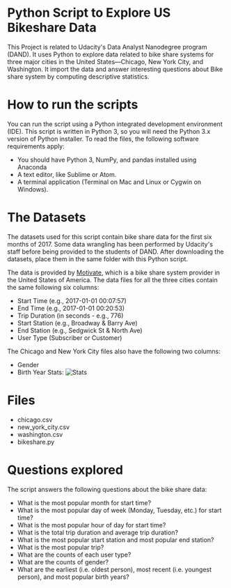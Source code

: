 # Python Script to Explore US Bikeshare Data
This Project is related to Udacity's Data Analyst Nanodegree program (DAND). It uses Python to explore data related to bike share systems for three major cities in the United States—Chicago, New York City, and Washington. It import the data and answer interesting questions about Bike share system by computing descriptive statistics.
# How to run the scripts
You can run the script using a Python integrated development environment (IDE). This script is written in Python 3, so you will need the Python 3.x version of Python installer. To read the files, the following software requirements apply:

- You should have Python 3, NumPy, and pandas installed using Anaconda
- A text editor, like Sublime or Atom.
- A terminal application (Terminal on Mac and Linux or Cygwin on Windows).

# The Datasets
The datasets used for this script contain bike share data for the first six months of 2017. Some data wrangling has been performed by Udacity's staff before being provided to the students of DAND. After downloading the datasets, place them in the same folder with this Python script.

The data is provided by [Motivate](https://www.motivateco.com/), which is a bike share system provider in the United States of America. The data files for all the three cities contain the same following six columns:

- Start Time (e.g., 2017-01-01 00:07:57)
- End Time (e.g., 2017-01-01 00:20:53)
- Trip Duration (in seconds - e.g., 776)
- Start Station (e.g., Broadway & Barry Ave)
- End Station (e.g., Sedgwick St & North Ave)
- User Type (Subscriber or Customer)

The Chicago and New York City files also have the following two columns:

- Gender
- Birth Year
Stats: 
![Stats](https://i.ibb.co/DbbhHKX/nyc-data.png "Stats Title Text 1")

# Files

- chicago.csv
- new_york_city.csv
- washington.csv
- bikeshare.py

# Questions explored

The script answers the following questions about the bike share data:

- What is the most popular month for start time?
- What is the most popular day of week (Monday, Tuesday, etc.) for start time?
- What is the most popular hour of day for start time?
- What is the total trip duration and average trip duration?
- What is the most popular start station and most popular end station?
- What is the most popular trip?
- What are the counts of each user type?
- What are the counts of gender?
- What are the earliest (i.e. oldest person), most recent (i.e. youngest person), and most popular birth years?
